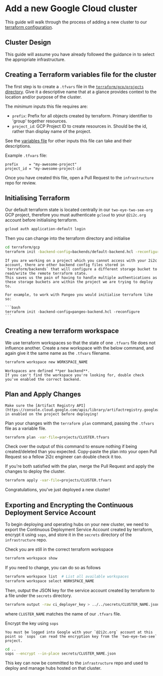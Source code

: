 # Add a new Google Cloud cluster

This guide will walk through the process of adding a new cluster to our [terraform configuration](https://github.com/2i2c-org/infrastructure/tree/HEAD/terraform/gcp).

## Cluster Design

This guide will assume you have already followed the guidance in [](/topic/cluster-design) to select the appropriate infrastructure.

## Creating a Terraform variables file for the cluster

The first step is to create a `.tfvars` file in the [`terraform/gcp/projects` directory](https://github.com/2i2c-org/infrastructure/tree/HEAD/terraform/gcp/projects).
Give it a descriptive name that at a glance provides context to the location and/or purpose of the cluster.

The _minimum_ inputs this file requires are:

- `prefix`: Prefix for all objects created by terraform.
  Primary identifier to 'group' together resources.
- `project_id`: GCP Project ID to create resources in.
  Should be the id, rather than display name of the project.

See the [variables file](https://github.com/2i2c-org/infrastructure/blob/HEAD/terraform/gcp/variables.tf) for other inputs this file can take and their descriptions.

Example `.tfvars` file:

```
prefix     = "my-awesome-project"
project_id = "my-awesome-project-id
```

Once you have created this file, open a Pull Request to the `infrastructure` repo for review.

## Initialising Terraform

Our default terraform state is located centrally in our `two-eye-two-see-org` GCP project, therefore you must authenticate `gcloud` to your `@2i2c.org` account before initialising terraform.

```bash
gcloud auth application-default login
```

Then you can change into the terraform directory and initialise

```bash
cd terraform/gcp
terraform init -backend-config=backends/default-backend.hcl -reconfigure
```

````{note}
If you are working on a project which you cannot access with your 2i2c account, there are other backend config files stored in `terraform/backends` that will configure a different storage bucket to read/write the remote terraform state.
This saves us the pain of having to handle multiple authentications as these storage buckets are within the project we are trying to deploy to.

For example, to work with Pangeo you would initialise terraform like so:

```bash
terraform init -backend-config=pangeo-backend.hcl -reconfigure
```
````

## Creating a new terraform workspace

We use terraform workspaces so that the state of one `.tfvars` file does not influence another.
Create a new workspace with the below command, and again give it the same name as the `.tfvars` filename.

```bash
terraform workspace new WORKSPACE_NAME
```

```{note}
Workspaces are defined **per backend**.
If you can't find the workspace you're looking for, double check you've enabled the correct backend.
```

## Plan and Apply Changes

```{note}
Make sure the [Artifact Registry API](https://console.cloud.google.com/apis/library/artifactregistry.googleapis.com) in enabled on the project before deploying!
```

Plan your changes with the `terraform plan` command, passing the `.tfvars` file as a variable file.

```bash
terraform plan -var-file=projects/CLUSTER.tfvars
```

Check over the output of this command to ensure nothing if being created/deleted than you expected.
Copy-paste the plan into your open Pull Request so a fellow 2i2c engineer can double check it too.

If you're both satisfied with the plan, merge the Pull Request and apply the changes to deploy the cluster.

```bash
terraform apply -var-file=projects/CLUSTER.tfvars
```

Congratulations, you've just deployed a new cluster!

## Exporting and Encrypting the Continuous Deployment Service Account

To begin deploying and operating hubs on your new cluster, we need to export the Continuous Deployment Service Account created by terraform, encrypt it using `sops`, and store it in the `secrets` directory of the `infrastructure` repo.

Check you are still in the correct terraform workspace

```bash
terraform workspace show
```

If you need to change, you can do so as follows

```bash
terraform workspace list  # List all available workspaces
terraform workspace select WORKSPACE_NAME
```

Then, output the JSON key for the service account created by terraform to a file under the `secrets` directory.

```bash
terraform output -raw ci_deployer_key > ../../secrets/CLUSTER_NAME.json
```

where `CLUSTER_NAME` matches the name of our `.tfvars` file.

Encrypt the key using `sops`

```{note}
You must be logged into Google with your `@2i2c.org` account at this point so `sops` can read the encryption key from the `two-eye-two-see` project.
```

```bash
cd ..
sops --encrypt --in-place secrets/CLUSTER_NAME.json
```

This key can now be committed to the `infrastructure` repo and used to deploy and manage hubs hosted on that cluster.
